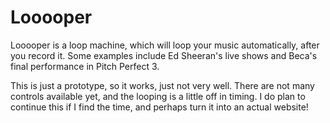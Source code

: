 # Looooper
Looooper is a loop machine, which will loop your music automatically,
after you record it. Some examples include Ed Sheeran's live shows
and Beca's final performance in Pitch Perfect 3.

This is just a prototype, so it works, just not very well. There are not
many controls available yet, and the looping is a little off in timing. I
do plan to continue this if I find the time, and perhaps turn it into an
actual website!
